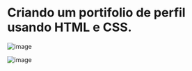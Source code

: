 # Criando um portifolio de perfil usando HTML e CSS.

![image](https://github.com/Djalves424/Projeto-Profile-Nivelamento-HTML-CSS/assets/108296040/0a13553a-8c5f-4367-b289-39acd1987518)

![image](https://github.com/Djalves424/Projeto-Profile-Nivelamento-HTML-CSS/assets/108296040/2a9671c4-a847-422c-bf90-37ea069c58d8)


